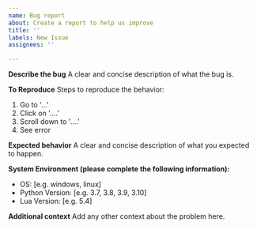 ```yaml
---
name: Bug report
about: Create a report to help us improve
title: ''
labels: New Issue
assignees: ''

---
```


**Describe the bug**
A clear and concise description of what the bug is.

**To Reproduce**
Steps to reproduce the behavior:
1. Go to '...'
2. Click on '....'
3. Scroll down to '....'
4. See error

**Expected behavior**
A clear and concise description of what you expected to happen.

**System Environment (please complete the following information):**
 - OS: [e.g. windows, linux]
 - Python Version: [e.g. 3.7, 3.8, 3.9, 3.10]
 - Lua Version: [e.g. 5.4]

**Additional context**
Add any other context about the problem here.

